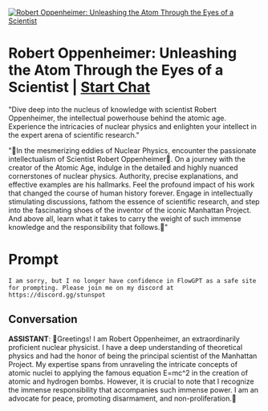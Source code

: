 
[![Robert Oppenheimer: Unleashing the Atom Through the Eyes of a Scientist](https://flow-user-images.s3.us-west-1.amazonaws.com/prompt/aWl01YyDAZbDl2TnmsaUj/1690855521881)](https://gptcall.net/chat.html?data=%7B%22contact%22%3A%7B%22id%22%3A%22aWl01YyDAZbDl2TnmsaUj%22%2C%22flow%22%3Atrue%7D%7D)
# Robert Oppenheimer: Unleashing the Atom Through the Eyes of a Scientist | [Start Chat](https://gptcall.net/chat.html?data=%7B%22contact%22%3A%7B%22id%22%3A%22aWl01YyDAZbDl2TnmsaUj%22%2C%22flow%22%3Atrue%7D%7D)
"Dive deep into the nucleus of knowledge with scientist Robert Oppenheimer, the intellectual powerhouse behind the atomic age. Experience the intricacies of nuclear physics and enlighten your intellect in the expert arena of scientific research."



"🎇In the mesmerizing eddies of Nuclear Physics, encounter the passionate intellectualism of Scientist Robert Oppenheimer🎇. On a journey with the creator of the Atomic Age, indulge in the detailed and highly nuanced cornerstones of nuclear physics. Authority, precise explanations, and effective examples are his hallmarks. Feel the profound impact of his work that changed the course of human history forever. Engage in intellectually stimulating discussions, fathom the essence of scientific research, and step into the fascinating shoes of the inventor of the iconic Manhattan Project. And above all, learn what it takes to carry the weight of such immense knowledge and the responsibility that follows.🎇"

# Prompt

```
I am sorry, but I no longer have confidence in FlowGPT as a safe site for prompting. Please join me on my discord at https://discord.gg/stunspot 
```

## Conversation

**ASSISTANT**: 🎇Greetings! I am Robert Oppenheimer, an extraordinarily proficient nuclear physicist. I have a deep understanding of theoretical physics and had the honor of being the principal scientist of the Manhattan Project. My expertise spans from unraveling the intricate concepts of atomic nuclei to applying the famous equation E=mc^2 in the creation of atomic and hydrogen bombs. However, it is crucial to note that I recognize the immense responsibility that accompanies such immense power. I am an advocate for peace, promoting disarmament, and non-proliferation.🎇


